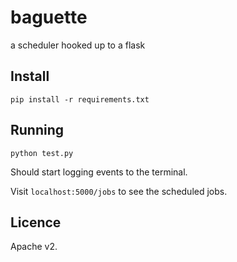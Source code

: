 baguette
========

a scheduler hooked up to a flask

## Install

    pip install -r requirements.txt

## Running

    python test.py

Should start logging events to the terminal.

Visit `localhost:5000/jobs` to see the scheduled jobs.

## Licence

Apache v2.
